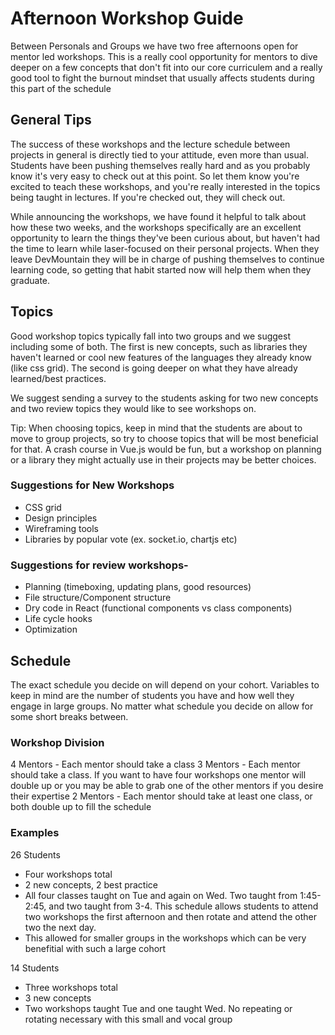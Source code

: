 # Afternoon Workshop Guide
Between Personals and Groups we have two free afternoons open for mentor led workshops. This is a really cool opportunity for mentors to dive deeper on a few concepts that don't fit into our core curriculem and a really good tool to fight the burnout mindset that usually affects students during this part of the schedule

## General Tips
The success of these workshops and the lecture schedule between projects in general is directly tied to your attitude, even more than usual. Students have been pushing themselves really hard and as you probably know it's very easy to check out at this point. So let them know you're excited to teach these workshops, and you're really interested in the topics being taught in lectures. If you're checked out, they will check out. 

While announcing the workshops, we have found it helpful to talk about how these two weeks, and the workshops specifically are an excellent opportunity to learn the things they've been curious about, but haven't had the time to learn while laser-focused on their personal projects. 
When they leave DevMountain they will be in charge of pushing themselves to continue learning code, so getting that habit started now will help them when they graduate. 

## Topics
Good workshop topics typically fall into two groups and we suggest including some of both. The first is new concepts, such as libraries they haven't learned or cool new features of the languages they already know (like css grid). The second is going deeper on what they have already learned/best practices. 

We suggest sending a survey to the students asking for two new concepts and two review topics they would like to see workshops on. 

Tip: When choosing topics, keep in mind that the students are about to move to group projects, so try to choose topics that will be most beneficial for that. A crash course in Vue.js would be fun, but a workshop on planning or a library they might actually use in their projects may be better choices. 

### Suggestions for New Workshops
* CSS grid
* Design principles 
* Wireframing tools
* Libraries by popular vote (ex. socket.io, chartjs etc)

### Suggestions for review workshops-
* Planning (timeboxing, updating plans, good resources)
* File structure/Component structure
* Dry code in React (functional components vs class components)
* Life cycle hooks
* Optimization

## Schedule 
The exact schedule you decide on will depend on your cohort. Variables to keep in mind are the number of students you have and how well they engage in large groups. 
No matter what schedule you decide on allow for some short breaks between.
### Workshop Division
4 Mentors - Each mentor should take a class
3 Mentors - Each mentor should take a class. If you want to have four workshops one mentor will double up or you may be able to grab one of the other mentors if you desire their expertise
2 Mentors - Each mentor should take at least one class, or both double up to fill the schedule
### Examples
26 Students
* Four workshops total
* 2 new concepts, 2 best practice
* All four classes taught on Tue and again on Wed. Two taught from 1:45-2:45, and two taught from 3-4. This schedule allows students to attend two workshops the first afternoon and then rotate and attend the other two the next day.
* This allowed for smaller groups in the workshops which can be very benefitial with such a large cohort

14 Students
* Three workshops total
* 3 new concepts
* Two workshops taught Tue and one taught Wed. No repeating or rotating necessary with this small and vocal group

